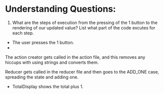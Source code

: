 # Understanding Questions:
1. What are the steps of execution from the pressing of the 1 button to the rendering of our updated value? List what part of the code excutes for each step.
* The user presses the 1 button.
* 

The action creator gets called in the action file, and this removes any hiccups with using strings and converts them. 

Reducer gets called in the reducer file and then goes to the ADD_ONE case, spreading the state and adding one.

* TotalDisplay shows the total plus 1.
